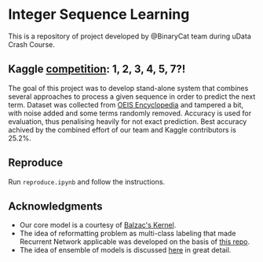 # Integer Sequence Learning
This is a repository of project developed by @BinaryCat team during uData Crash Course.

## Kaggle [competition](https://www.kaggle.com/c/integer-sequence-learning/): 1, 2, 3, 4, 5, 7?!
The goal of this project was to develop stand-alone system that combines several approaches to process a given sequence in order to predict the next term. Dataset was collected from [OEIS Encyclopedia](https://oeis.org/) and tampered a bit, with noise added and some terms randomly removed. Accuracy is used for evaluation, thus penalising heavily for not exact prediction. Best accuracy achived by the combined effort of our team and Kaggle contributors is 25.2%.

## Reproduce

Run `reproduce.ipynb` and follow the instructions.

## Acknowledgments

- Our core model is a courtesy of [Balzac's Kernel](https://www.kaggle.com/balzac/prefixes-lookup-0-22).
- The idea of reformatting problem as multi-class labeling that made Recurrent Network applicable was developed on the basis of [this repo](https://github.com/Kyubyong/integer_sequence_learning).
- The idea of ensemble of models is discussed [here](https://www.kaggle.com/c/integer-sequence-learning/discussion/24971) in great detail.
